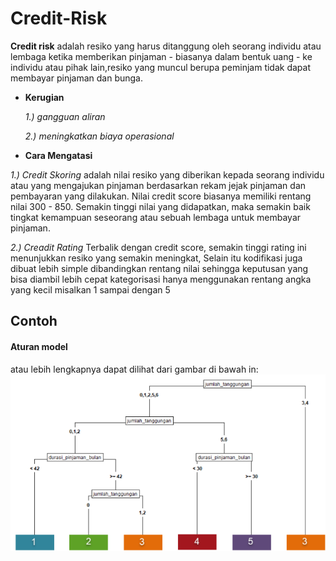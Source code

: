 # Credit-Risk

**Credit risk** adalah resiko yang harus ditanggung oleh seorang individu atau lembaga ketika memberikan pinjaman - biasanya dalam bentuk uang - ke individu atau pihak lain,resiko yang muncul berupa peminjam tidak dapat membayar pinjaman dan bunga.
* **Kerugian**

    *1.) gangguan aliran* 
    
    *2.) meningkatkan biaya operasional*
    
* **Cara Mengatasi**

*1.) Credit Skoring*
adalah nilai resiko yang diberikan kepada seorang individu atau  yang mengajukan pinjaman berdasarkan rekam jejak pinjaman dan pembayaran yang dilakukan. Nilai credit score biasanya memiliki rentang nilai 300 - 850. Semakin tinggi nilai yang didapatkan, maka semakin baik tingkat kemampuan seseorang atau sebuah lembaga untuk membayar pinjaman.
    
*2.) Creadit Rating*
Terbalik dengan credit score, semakin tinggi rating ini menunjukkan resiko yang semakin meningkat, Selain itu kodifikasi juga dibuat lebih  simple dibandingkan rentang nilai sehingga keputusan yang bisa diambil lebih cepat  kategorisasi hanya menggunakan rentang angka yang kecil  misalkan 1 sampai dengan 5

## Contoh 
#### Aturan model 
atau lebih lengkapnya dapat dilihat dari gambar di bawah in:
![gambar](https://github.com/naufalzha/Credit-Risk/blob/main/Gambar/Screenshot%20(793).png) 
